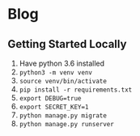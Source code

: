 # Blog

## Getting Started Locally
1. Have python 3.6 installed
2. `python3 -m venv venv`
3. `source venv/bin/activate`
4. `pip install -r requirements.txt`
5. `export DEBUG=true`
6. `export SECRET_KEY=1`
7. `python manage.py migrate`
8. `python manage.py runserver`
